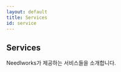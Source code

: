 ```yaml
---
layout: default
title: Services
id: service
---
```


## Services

Needlworks가 제공하는 서비스들을 소개합니다.

